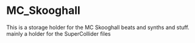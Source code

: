 # MC_Skooghall

This is a storage holder for the MC Skooghall beats and synths and stuff.
mainly a holder for the SuperCollider files
